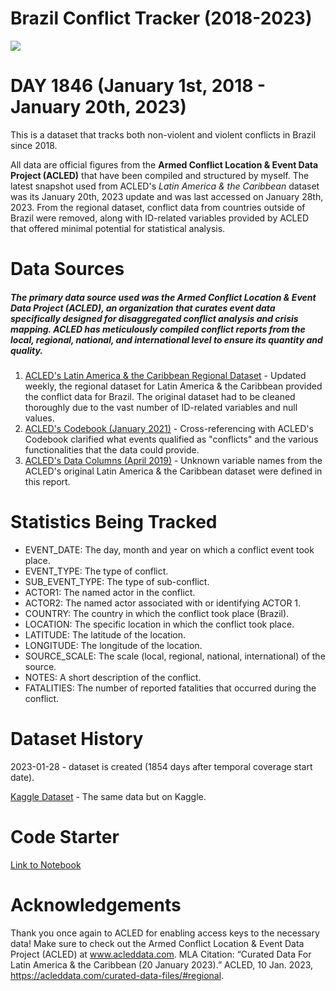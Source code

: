 # Brazil Conflict Tracker (2018-2023)

![](https://lh3.googleusercontent.com/WQLJZbrcPRbPpvcOxYxGm_NPkiuAtKnSiqQag83G9Lf-23MGYNZelcTvzCewYPuk3MjHsQuCArJYQAK3F63mMuXgh_32ZGyAjn6yKZ0fEDIdxfmDvE_YZ0vA2Yea82kXH1FZFxn2dg=w2400)

# DAY 1846 (January 1st, 2018 - January 20th, 2023)
This is a dataset that tracks both non-violent and violent conflicts in Brazil since 2018.

All data are official figures from the **Armed Conflict Location & Event Data Project (ACLED)** that have been compiled and structured by myself. The latest snapshot used from ACLED's *Latin America & the Caribbean* dataset was its January 20th, 2023 update and was last accessed on January 28th, 2023. From the regional dataset, conflict data from countries outside of Brazil were removed, along with ID-related variables provided by ACLED that offered minimal potential for statistical analysis.

# Data Sources
##### The primary data source used was the Armed Conflict Location & Event Data Project (ACLED), an organization that curates event data specifically designed for disaggregated conflict analysis and crisis mapping. ACLED has meticulously compiled conflict reports from the local, regional, national, and international level to ensure its quantity and quality.

1. [ACLED's Latin America & the Caribbean Regional Dataset](https://acleddata.com/curated-data-files/#regional) - Updated weekly, the regional dataset for Latin America & the Caribbean provided the conflict data for Brazil. The original dataset had to be cleaned thoroughly due to the vast number of ID-related variables and null values.
2. [ACLED's Codebook (January 2021)](https://acleddata.com/acleddatanew/wp-content/uploads/2021/11/ACLED_Codebook_v1_January-2021.pdf) - Cross-referencing with ACLED's Codebook clarified what events qualified as "conflicts" and the various functionalities that the data could provide.
3. [ACLED's Data Columns (April 2019)](https://acleddata.com/acleddatanew/wp-content/uploads/2021/11/ACLED_Data-Columns_v1_April-2019.pdf) - Unknown variable names from the ACLED's original Latin America & the Caribbean dataset were defined in this report.

# Statistics Being Tracked
- EVENT_DATE: The day, month and year on which a conflict event took place.
- EVENT_TYPE: The type of conflict.
- SUB_EVENT_TYPE: The type of sub-conflict. 
- ACTOR1: The named actor in the conflict.
- ACTOR2: The named actor associated with or identifying ACTOR 1.
- COUNTRY: The country in which the conflict took place (Brazil).
- LOCATION: The specific location in which the conflict took place.
- LATITUDE: The latitude of the location.
- LONGITUDE: The longitude of the location.
- SOURCE_SCALE: The scale (local, regional, national, international) of the source.
- NOTES: A short description of the conflict.
- FATALITIES: The number of reported fatalities that occurred during the conflict.

# Dataset History
2023-01-28 - dataset is created (1854 days after temporal coverage start date).

[Kaggle Dataset](https://www.kaggle.com/datasets/justin2028/brazil-conflict-tracker-20182023) - The same data but on Kaggle.

# Code Starter
[Link to Notebook](https://www.kaggle.com/code/justin2028/conflicts-in-brazil-2018-2023-code-starter)

# Acknowledgements
Thank you once again to ACLED for enabling access keys to the necessary data!
Make sure to check out the Armed Conflict Location & Event Data Project (ACLED) at www.acleddata.com.
MLA Citation: “Curated Data For Latin America &amp; the Caribbean (20 January 2023).” ACLED, 10 Jan. 2023, https://acleddata.com/curated-data-files/#regional.
